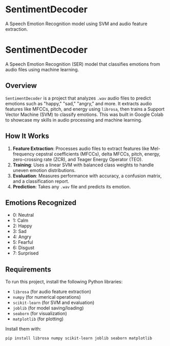 # SentimentDecoder
A Speech Emotion Recognition model using SVM and audio feature extraction.

# SentimentDecoder
A Speech Emotion Recognition (SER) model that classifies emotions from audio files using machine learning.

## Overview
`SentimentDecoder` is a project that analyzes `.wav` audio files to predict emotions such as "happy," "sad," "angry," and more. It extracts audio features like MFCCs, pitch, and energy using `librosa`, then trains a Support Vector Machine (SVM) to classify emotions. This was built in Google Colab to showcase my skills in audio processing and machine learning.

## How It Works
1. **Feature Extraction**: Processes audio files to extract features like Mel-frequency cepstral coefficients (MFCCs), delta MFCCs, pitch, energy, zero-crossing rate (ZCR), and Teager Energy Operator (TEO).
2. **Training**: Uses a linear SVM with balanced class weights to handle uneven emotion distributions.
3. **Evaluation**: Measures performance with accuracy, a confusion matrix, and a classification report.
4. **Prediction**: Takes any `.wav` file and predicts its emotion.

## Emotions Recognized
- 0: Neutral
- 1: Calm
- 2: Happy
- 3: Sad
- 4: Angry
- 5: Fearful
- 6: Disgust
- 7: Surprised

## Requirements
To run this project, install the following Python libraries:
- `librosa` (for audio feature extraction)
- `numpy` (for numerical operations)
- `scikit-learn` (for SVM and evaluation)
- `joblib` (for model saving/loading)
- `seaborn` (for visualization)
- `matplotlib` (for plotting)

Install them with:
```bash
pip install librosa numpy scikit-learn joblib seaborn matplotlib
